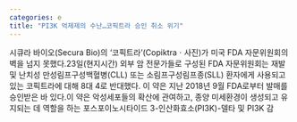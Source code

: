 ```yaml
---
categories: e
title: "PI3K 억제제의 수난…코픽트라 승인 취소 위기"
---
```

시큐라 바이오(Secura Bio)의 ‘코픽트라’(Copiktraㆍ사진)가 미국 FDA 자문위원회의 벽을 넘지 못했다.23일(현지시간) 외부 암 전문가들로 구성된 FDA 자문위원회는 재발 및 난치성 만성림프구성백혈병(CLL) 또는 소림프구성림프종(SLL) 환자에게 사용되고 있는 코픽트라에 대해 8대 4로 반대했다. 이 약은 지난 2018년 9월 FDA로부터 발매를 승인받은 바 있다.이 약은 악성세포들의 확산에 관여하고, 종양 미세환경이 생성되고 유지되는 데 역할을 하는 포스포이노시타이드 3-인산화효소(PI3K)-델타 및 PI3K 감